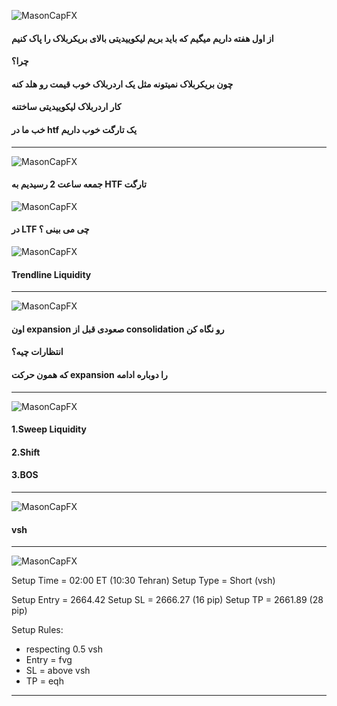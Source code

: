 ![MasonCapFX](https://www.tradingview.com/x/gq0XVwZw/ "MasonCapFX")

#### از اول هفته داریم میگیم که باید بریم لیکوییدیتی بالای بریکربلاک را پاک کنیم
#### چرا؟
#### چون بریکربلاک نمیتونه مثل یک اردربلاک خوب قیمت رو هلد کنه 
#### کار اردربلاک لیکوییدیتی ساختنه
#### خب ما در htf یک تارگت خوب داریم

___
![MasonCapFX](https://www.tradingview.com/x/VeSYHPQL/ "MasonCapFX")
#### جمعه ساعت 2 رسیدیم به HTF تارگت

![MasonCapFX](https://www.tradingview.com/x/P03OSNvG/ "MasonCapFX")
#### در LTF چی می بینی ؟

![MasonCapFX](https://www.tradingview.com/x/SZrNKtcz/ "MasonCapFX")
#### Trendline Liquidity
___
![MasonCapFX](https://www.tradingview.com/x/SZrNKtcz/ "MasonCapFX")
#### اون expansion صعودی قبل از consolidation رو نگاه کن
#### انتظارات چیه؟
#### که همون حرکت expansion را دوباره ادامه
___
![MasonCapFX](https://www.tradingview.com/x/uBDGJfeM/ "MasonCapFX")
#### 1.Sweep Liquidity
#### 2.Shift
#### 3.BOS
___
![MasonCapFX](https://www.tradingview.com/x/5CVLHKy4/ "MasonCapFX")
#### vsh
___
![MasonCapFX](https://www.tradingview.com/x/KssFylpu/ "MasonCapFX")

Setup Time = 02:00 ET (10:30 Tehran)
Setup Type = Short (vsh) 

Setup Entry = 2664.42
Setup SL  = 2666.27 (16 pip)
Setup TP = 2661.89 (28 pip)

Setup Rules:
- respecting 0.5 vsh
- Entry = fvg
- SL = above vsh
- TP = eqh
___